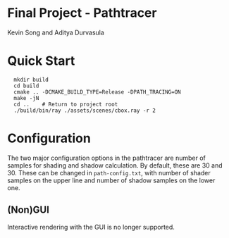 Final Project - Pathtracer
=====================
Kevin Song and Aditya Durvasula

# Quick Start

```
  mkdir build
  cd build
  cmake .. -DCMAKE_BUILD_TYPE=Release -DPATH_TRACING=ON
  make -jN
  cd ..    # Return to project root
  ./build/bin/ray ./assets/scenes/cbox.ray -r 2
```

# Configuration

The two major configuration options in the pathtracer
are number of samples for shading and shadow calculation.
By default, these are 30 and 30. These can be changed in
`path-config.txt`, with number of shader samples on the
upper line and number of shadow samples on the lower one.

## (Non)GUI

Interactive rendering with the GUI is no longer supported.
